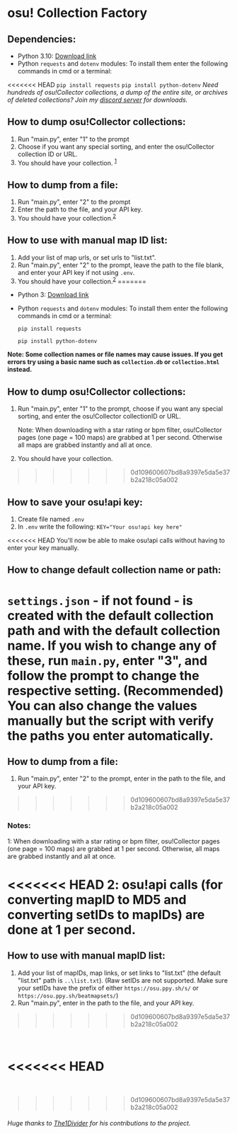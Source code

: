 # osu! Collection Factory

## Dependencies:
- Python 3.10: [Download link](https://www.python.org/downloads/)
- Python `requests` and `dotenv` modules: To install them enter the following commands in cmd or a terminal: 

<<<<<<< HEAD
    ```
    pip install requests
    ```
    ```
    pip install python-dotenv
    ```
*Need hundreds of osu!Collector collections, a dump of the entire site, or archives of deleted
 collections? Join my [discord server](https://discord.gg/T5vEAh4ruF) for downloads.*

## How to dump osu!Collector collections:
1. Run "main.py", enter "1" to the prompt
2. Choose if you want any special sorting, and enter the osu!Collector collection ID or URL.
3. You should have your collection. <sup>[1](#1)</sup>

## How to dump from a file:
1. Run "main.py", enter "2" to the prompt
2. Enter the path to the file, and your API key.
3. You should have your collection.<sup>[2](#2)</sup>

## How to use with manual map ID list:
1. Add your list of map urls, or set urls to "list.txt". 
2. Run "main.py", enter "2" to the prompt, leave the path to the file blank, and enter your API key if not using `.env`.
3. You should have your collection.<sup>[2](#2)</sup>
=======
- Python 3: [Download link](https://www.python.org/downloads/)
- Python `requests` and `dotenv` modules: To install them enter the following commands in cmd or a terminal: 

    ```
    pip install requests
    ```
    ```
    pip install python-dotenv
    ```

**Note: Some collection names or file names may cause issues. If you get errors try using a basic name such as `collection.db` or `collection.html` instead.**

## How to dump osu!Collector collections:
1. Run "main.py", enter "1" to the prompt, choose if you want any special sorting, and enter the osu!Collector collectionID or URL. 

    Note: When downloading with a star rating or bpm filter, osu!Collector pages (one page = 100 maps) are grabbed at 1 per second. Otherwise all maps are grabbed instantly and all at once.
2. You should have your collection.
>>>>>>> 0d109600607bd8a9397e5da5e37b2a218c05a002

## How to save your osu!api key:
1. Create file named `.env`
2. In `.env` write the following: `KEY="Your osu!api key here"`

<<<<<<< HEAD
You'll now be able to make osu!api calls without having to enter your key manually.

## How to change default collection name or path:
`settings.json` - if not found - is created with the default collection path and with the default collection name.
If you wish to change any of these, run `main.py`, enter "3", and follow the prompt to change the respective setting. (Recommended)
You can also change the values manually but the script with verify the paths you enter automatically.
=======
## How to dump from a file:
1. Run "main.py", enter "2" to the prompt, enter in the path to the file, and your API key. 
>>>>>>> 0d109600607bd8a9397e5da5e37b2a218c05a002

### Notes:
<a name="1">1</a>: When downloading with a star rating or bpm filter, osu!Collector pages (one page = 100 maps) are
                   grabbed at 1 per second. Otherwise, all maps are grabbed instantly and all at once.

<<<<<<< HEAD
<a name="2">2</a>: osu!api calls (for converting mapID to MD5 and converting setIDs to mapIDs) are done at 1 per second.
=======
## How to use with manual mapID list:
1. Add your list of mapIDs, map links, or set links to "list.txt" (the default "list.txt" path is `..\list.txt`). (Raw setIDs are not supported. Make sure your setIDs have the prefix of either `https://osu.ppy.sh/s/` or `https://osu.ppy.sh/beatmapsets/`)
2. Run "main.py", enter in the path to the file, and your API key. 
>>>>>>> 0d109600607bd8a9397e5da5e37b2a218c05a002

<br>

<<<<<<< HEAD
=======
</br>

>>>>>>> 0d109600607bd8a9397e5da5e37b2a218c05a002
###### Huge thanks to [The1Divider](https://github.com/The1Divider) for his contributions to the project.
